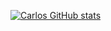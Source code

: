 [![Carlos GitHub stats](https://github-readme-stats.vercel.app/api?username=iCarlosLeandro)](https://github.com/icarlosleandro/github-readme-stats)
